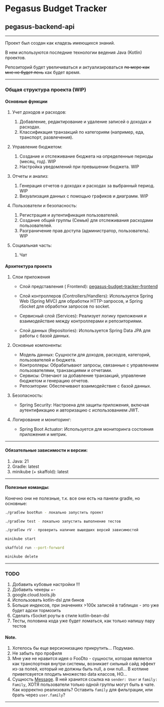 # Pegasus Budget Tracker

## pegasus-backend-api

---

Проект был создан как кладезь имеющихся знаний.

В нем используются последние <!-- возможно --> технологии ведения Java (Kotlin) проектов.

Репозиторий будет увеличиваться и актуализироваться ~~по мере как мне не будет лень~~ как будет время.

---

### Общая структура проекта (WIP)

#### Основные функции

1. Учет доходов и расходов:
    1. Добавление, редактирование и удаление записей о доходах и расходах.
    2. Классификация транзакций по категориям (например, еда, транспорт, развлечения).

2. Управление бюджетом:
    1. Создание и отслеживание бюджета на определенные периоды (месяц, год). WIP
    2. Настройка уведомлений при превышении бюджета. WIP

3. Отчеты и анализ:
    1. Генерация отчетов о доходах и расходах за выбранный период. WIP
    2. Визуализация данных с помощью графиков и диаграмм. WIP

4. Пользователи и безопасность:
    1. Регистрация и аутентификация пользователей.
    2. Создание общей группы (Семья) для отслеживания расходами пользователей.
    3. Разграничение прав доступа (администратор, пользователь). WIP

5. Социальная часть:
    1. Чат

#### Архитектура проекта

1. Слои приложения

    - Слой представления (
      Frontend): [pegasus-budget-tracker-frontend](https://github.com/viad8991/pegasus-budget-tracker-frontend)

    - Слой контроллеров (Controllers/Handlers): Используется Spring Web (Spring MVC) для обработки HTTP-запросов, и
      Spring rSocket для обработки запросов по socket.

    - Сервисный слой (Services): Реализует логику приложения и взаимодействие между контроллерами и репозиториями.

    - Слой данных (Repositories): Используется Spring Data JPA для работы с базой данных.

2. Основные компоненты:

    - Модель данных: Сущности для доходов, расходов, категорий, пользователей и бюджета.
    - Контроллеры: Обрабатывают запросы, связанные с управлением пользователями, транзакциями и отчетами.
    - Сервисы: Отвечают за добавление транзакций, управление бюджетом и генерацию отчетов.
    - Репозитории: Обеспечивают взаимодействие с базой данных.

3. Безопасность:

    - Spring Security: Настроена для защиты приложения, включая аутентификацию и авторизацию с использованием JWT.

4. Логирование и мониторинг:

    - Spring Boot Actuator: Используется для мониторинга состояния приложения и метрик.

---

#### Обязательные зависимости и версии:

1. Java: 21
2. Gradle: latest
3. minikube (+ skaffold): latest

---

#### Полезные команды:

Конечно они не полезные, т.к. все они есть на панели gradle, но основные:

```bash
./gradlew bootRun - локально запустить проект

./gradlew test - локально запустить выполнение тестов

./gradlew rV - проверить наличие вышедших версий зависимостей

minikube start

skaffold run --port-forward

minikube delete

```

---

### TODO

1. Добавить кубовые настройки !!!
2. Добавить чекеры +\-
3. google.cloud.tools.jib
4. Использовать kotlin-dsl для бинов
5. Больше индексов, при значениях >100к записей в таблицах - это уже будет адски тормозить
6. Сделать rSocket роуты в стиле kotlin-bean-dsl
7. Тесты, половина кода уже будет ломаться, как только напишу пару тестов

#### Note.

1. Хотелось бы еще версионизацию прикрутить... Подумаю.
2. Не забыть про профиля
3. Мне уже не нравится идея о FooDto - сущности, которая является как транспортная внутри системы, возникает сильный 
сайд эффект из-за полей, который не должны быть null, а они null... В котлине приветсвуется плодить множество data 
классов, НО...
4. Сущность [Message](org/pegasus/backendapi/chat/model/Message.kt).
   В ней хранится ссылка на `sender: User` и `family: Family`, ХОТЯ пользователи только одной группы могут быть в чате.
   Как корректно реализовать? Оставить `family` для фильтрации, или брать через `user.family`? 

---

